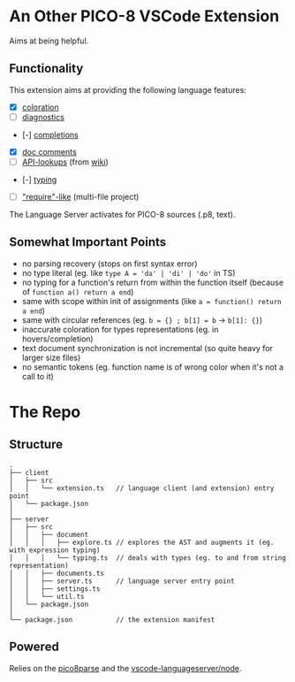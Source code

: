 # An Other PICO-8 VSCode Extension

Aims at being helpful.

## Functionality

This extension aims at providing the following language features:

 - [x] [coloration](#coloration)
 - [ ] [diagnostics](#diagnostics)
 - [-] [completions](#completions)
 - [x] [doc comments](#doc-comments)
 - [ ] [API-lookups](#api-lookups) (from [wiki](https://pico-8.fandom.com))
 - [-] [typing](#typing)
 - [ ] ["require"-like](#require-include) (multi-file project)

The Language Server activates for PICO-8 sources (.p8, text).


## Somewhat Important Points

 - no parsing recovery (stops on first syntax error)
 - no type literal (eg. like `type A = 'da' | 'di' | 'do'` in TS)
 - no typing for a function's return from within the function itself (because of `function a() return a end`)
 - same with scope within init of assignments (like `a = function() return a end`)
 - same with circular references (eg. `b = {} ; b[1] = b` &rarr; `b[1]: {}`)
 - inaccurate coloration for types representations (eg. in hovers/completion)
 - text document synchronization is not incremental (so quite heavy for larger size files)
 - no semantic tokens (eg. function name is of wrong color when it's not a call to it)

# The Repo

## Structure

```
.
├── client
│   ├── src
│   │   └── extension.ts   // language client (and extension) entry point
│   └── package.json
│
├── server
│   ├── src
│   │   ├── document
│   │   │   ├── explore.ts // explores the AST and augments it (eg. with expression typing)
│   │   │   └── typing.ts  // deals with types (eg. to and from string representation)
│   │   ├── documents.ts
│   │   ├── server.ts      // language server entry point
│   │   ├── settings.ts
│   │   └── util.ts
│   └── package.json
│
└── package.json           // the extension manifest
```

## Powered

Relies on the [pico8parse](https://github.com/PictElm/pico8parse) and the [vscode-languageserver/node](https://github.com/Microsoft/vscode-languageserver-node).
